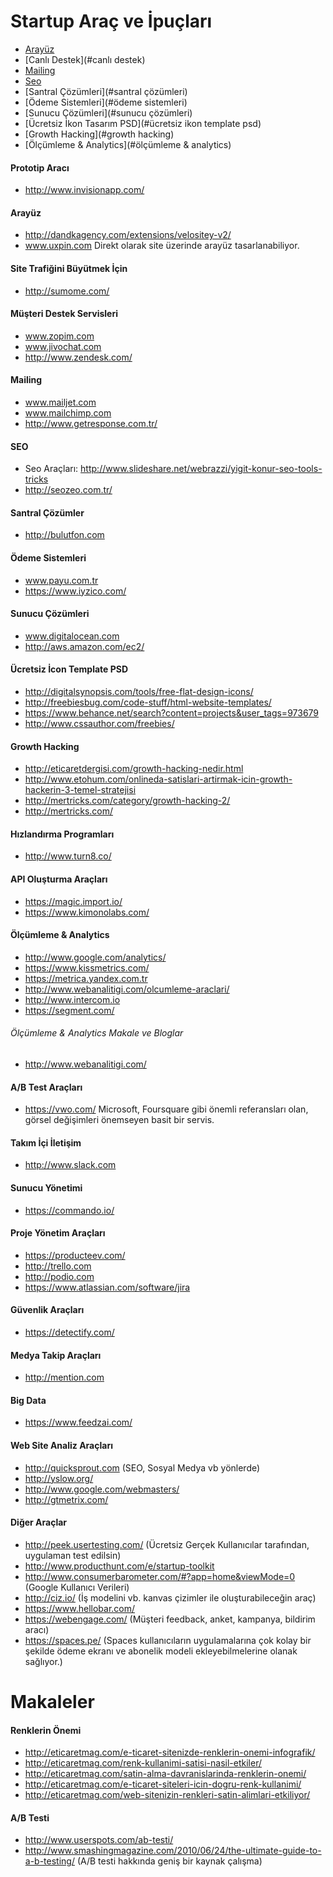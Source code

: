 Startup Araç ve İpuçları
=======================

- [Arayüz](#arayüz)
- [Canlı Destek](#canlı destek)
- [Mailing](#mailing)
- [Seo](#seo)
- [Santral Çözümleri](#santral çözümleri)
- [Ödeme Sistemleri](#ödeme sistemleri)
- [Sunucu Çözümleri](#sunucu çözümleri)
- [Ücretsiz İkon Tasarım PSD](#ücretsiz ikon template psd)
- [Growth Hacking](#growth hacking)
- [Ölçümleme & Analytics](#ölçümleme & analytics)

#### Prototip Aracı
- http://www.invisionapp.com/

#### Arayüz
- http://dandkagency.com/extensions/velositey-v2/
- www.uxpin.com Direkt olarak site üzerinde arayüz tasarlanabiliyor.

#### Site Trafiğini Büyütmek İçin
- http://sumome.com/

#### Müşteri Destek Servisleri
- www.zopim.com
- www.jivochat.com
- http://www.zendesk.com/

#### Mailing
- www.mailjet.com
- www.mailchimp.com
- http://www.getresponse.com.tr/

#### SEO
- Seo Araçları: http://www.slideshare.net/webrazzi/yigit-konur-seo-tools-tricks
- http://seozeo.com.tr/

#### Santral Çözümler
- http://bulutfon.com

#### Ödeme Sistemleri
- www.payu.com.tr
- https://www.iyzico.com/

#### Sunucu Çözümleri
- www.digitalocean.com
- http://aws.amazon.com/ec2/

#### Ücretsiz İcon Template PSD 
- http://digitalsynopsis.com/tools/free-flat-design-icons/
- http://freebiesbug.com/code-stuff/html-website-templates/
- https://www.behance.net/search?content=projects&user_tags=973679
- http://www.cssauthor.com/freebies/

#### Growth Hacking 
- http://eticaretdergisi.com/growth-hacking-nedir.html
- http://www.etohum.com/onlineda-satislari-artirmak-icin-growth-hackerin-3-temel-stratejisi
- http://mertricks.com/category/growth-hacking-2/
- http://mertricks.com/

#### Hızlandırma Programları
- http://www.turn8.co/

#### API Oluşturma Araçları
- https://magic.import.io/ 
- https://www.kimonolabs.com/

#### Ölçümleme & Analytics 
- http://www.google.com/analytics/
- https://www.kissmetrics.com/
- https://metrica.yandex.com.tr 
- http://www.webanalitigi.com/olcumleme-araclari/
- http://www.intercom.io 
- https://segment.com/

###### Ölçümleme & Analytics Makale ve Bloglar
- http://www.webanalitigi.com/

#### A/B Test Araçları
- https://vwo.com/ Microsoft, Foursquare gibi önemli referansları olan, görsel değişimleri önemseyen basit bir servis.

#### Takım İçi İletişim
- http://www.slack.com

#### Sunucu Yönetimi
- https://commando.io/

#### Proje Yönetim Araçları
- https://producteev.com/
- http://trello.com
- http://podio.com
- https://www.atlassian.com/software/jira

#### Güvenlik Araçları
- https://detectify.com/

#### Medya Takip Araçları
- http://mention.com

#### Big Data 
- https://www.feedzai.com/

#### Web Site Analiz Araçları
- http://quicksprout.com (SEO, Sosyal Medya vb yönlerde)
- http://yslow.org/
- http://www.google.com/webmasters/
- http://gtmetrix.com/

#### Diğer Araçlar
- http://peek.usertesting.com/ (Ücretsiz Gerçek Kullanıcılar tarafından, uygulaman test edilsin)
- http://www.producthunt.com/e/startup-toolkit
- http://www.consumerbarometer.com/#?app=home&viewMode=0 (Google Kullanıcı Verileri)
- http://ciz.io/ (İş modelini vb.  kanvas çizimler ile oluşturabileceğin araç)
- https://www.hellobar.com/
- https://webengage.com/ (Müşteri feedback, anket, kampanya, bildirim aracı)
- https://spaces.pe/ (Spaces kullanıcıların uygulamalarına çok kolay bir şekilde ödeme ekranı ve abonelik modeli ekleyebilmelerine olanak sağlıyor.)

# Makaleler

#### Renklerin Önemi 
- http://eticaretmag.com/e-ticaret-sitenizde-renklerin-onemi-infografik/
- http://eticaretmag.com/renk-kullanimi-satisi-nasil-etkiler/
- http://eticaretmag.com/satin-alma-davranislarinda-renklerin-onemi/
- http://eticaretmag.com/e-ticaret-siteleri-icin-dogru-renk-kullanimi/
- http://eticaretmag.com/web-sitenizin-renkleri-satin-alimlari-etkiliyor/

#### A/B Testi
- http://www.userspots.com/ab-testi/
- http://www.smashingmagazine.com/2010/06/24/the-ultimate-guide-to-a-b-testing/ (A/B testi hakkında geniş bir kaynak çalışma)

